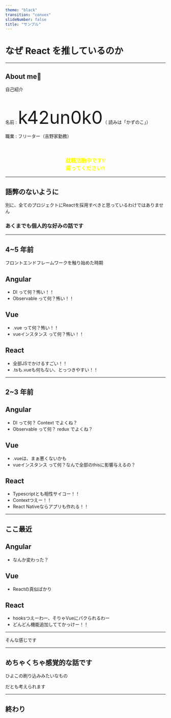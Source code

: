 ```yaml
---
theme: "black"
transition: "convex"
slideNumber: false
title: "サンプル"
---
```


# なぜ React を推しているのか

---

<div style="text-align:left;">

## About me

自己紹介

<br/>

名前 : <span style="font-size:3.5rem;">k42un0k0</span>（ 読みは「かずのこ」）

職業 : フリーター（吉野家勤務）

<br/>
<h3  style="text-align:center; color: yellow;" class="fragment fade-up">就職活動中です!!<br/>雇ってください!!</h3>

</div>

---

## 語弊のないように

<p class="fragment fade-up">
別に、全てのプロジェクトにReactを採用すべきと思っているわけではありません
</p>

<h3 class="fragment fade-up">あくまでも個人的な好みの話です</h3>

---

## 4~5 年前

フロントエンドフレームワークを触り始めた時期

<section></section>
<section>
<h2>Angular</h2>
<ul>
    <li class="fragment fade-up">
        DI って何？怖い！！
    </li>
    <li class="fragment fade-up">
        Observable って何？怖い！！
    </li>
</ul>
</section>

<section>
<h2>Vue</h2>
<ul>
    <li class="fragment fade-up">
        .vue って何？怖い！！
    </li>
    <li class="fragment fade-up">
        vueインスタンス って何？怖い！！
    </li>
</ul>
</section>

<section>
<h2>React</h2>
<ul>
    <li class="fragment fade-up">
        全部JSでかけるすごい！！
    </li>
    <li class="fragment fade-up">
        .tsも.vueも何もない、とっつきやすい！！
    </li>
</ul>
</section>

---

## 2~3 年前

<section></section>
<section>
<h2>Angular</h2>

<ul>
    <li class="fragment fade-up">
        DI って何？ Context でよくね？
    </li>
    <li class="fragment fade-up">
        Observable って何？ redux でよくね？
    </li>
</ul>
</section>
<section>
<h2>Vue</h2>
<ul>
    <li class="fragment fade-up">
        .vueは、まぁ悪くないかも
    </li>
    <li class="fragment fade-up">
        vueインスタンス って何？なんで全部のthisに影響与えるの？
    </li>
</ul>
</section>
<section>
<h2>React</h2>
<ul>
    <li class="fragment fade-up">
        Typescriptとも相性サイコー！！
    </li>
    <li class="fragment fade-up">
        Contextつえー！！
    </li>
    <li class="fragment fade-up">
        React Nativeならアプリも作れる！！
    </li>
</ul>
</section>

---

## ここ最近

<section></section>
<section>
<h2>Angular</h2>
<ul>
    <li class="fragment fade-up">
        なんか変わった？
    </li>
</ul>
</section>
<section>
<h2>Vue</h2>
<ul>
    <li class="fragment fade-up">
        Reactの真似ばかり
    </li>
</ul>
</section>
<section>
<h2>React</h2>
<ul>
    <li class="fragment fade-up">
        hooksつえーわー、そりゃVueにパクられるわー
    </li>
    <li class="fragment fade-up">
        どんどん機能追加しててかっけー！！
    </li>
</ul>
</section>

---

そんな感じです

---

## めちゃくちゃ感覚的な話です

ひよこの刷り込みみたいなもの

だとも考えられます

---

## 終わり

